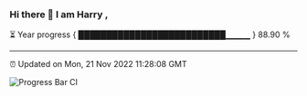### Hi there 👋 I am Harry , 

⏳ Year progress { ██████████████████████████▁▁▁▁ } 88.90 %

---

⏰ Updated on Mon, 21 Nov 2022 11:28:08 GMT

![Progress Bar CI](https://github.com/duykhang68/duykhang68/workflows/Progress%20Bar%20CI/badge.svg)
